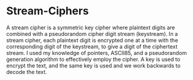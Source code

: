 # Stream-Ciphers
A stream cipher is a symmetric key cipher where plaintext digits are combined with a pseudorandom cipher digit stream (keystream). In a stream cipher, each plaintext digit is encrypted one at a time with the corresponding digit of the keystream, to give a digit of the ciphertext stream. I used my knowledge of pointers, ASCII85, and a pseudorandom generation algorithm to effectively employ the cipher.
A key is used to encrypt the text, and the same key is used and we work backwards to decode the text.

